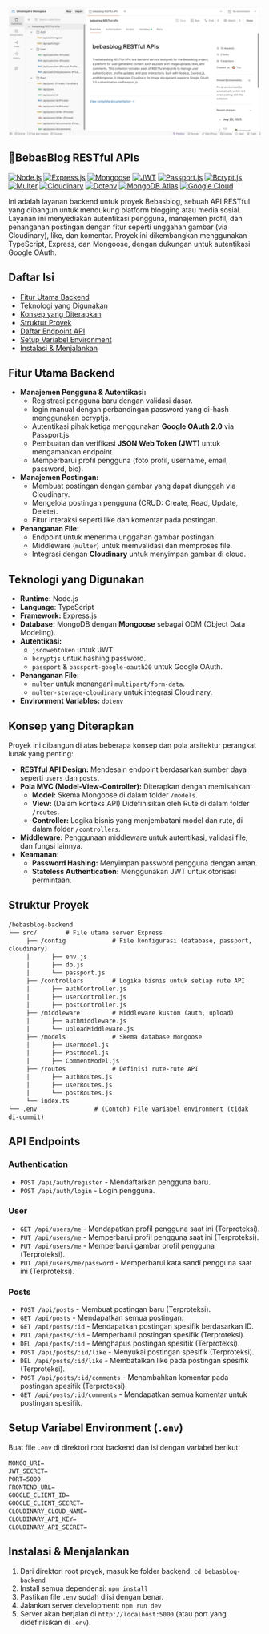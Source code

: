 ![image](/src/public/postman-bebasblog.JPG)

## 🚀BebasBlog RESTful APIs

[![Node.js](https://img.shields.io/badge/Node.js-339933?style=for-the-badge&logo=node.js&logoColor=white)](https://nodejs.org/)
[![Express.js](https://img.shields.io/badge/Express.js-000000?style=for-the-badge&logo=express&logoColor=white)](https://expressjs.com/)
[![Mongoose](https://img.shields.io/badge/Mongoose-800000?style=for-the-badge&logo=mongodb&logoColor=white)](https://mongoosejs.com/)
[![JWT](https://img.shields.io/badge/JWT-000000?style=for-the-badge&logo=json-web-tokens&logoColor=white)](https://jwt.io/)
[![Passport.js](https://img.shields.io/badge/Passport.js-336699?style=for-the-badge&logo=passport&logoColor=white)](http://www.passportjs.org/)
[![Bcrypt.js](https://img.shields.io/badge/Bcrypt.js-000000?style=for-the-badge&logo=npm&logoColor=white)](https://www.npmjs.com/package/bcryptjs)
[![Multer](https://img.shields.io/badge/Multer-000000?style=for-the-badge&logo=nodedotjs&logoColor=white)](https://www.npmjs.com/package/multer)
[![Cloudinary](https://img.shields.io/badge/Cloudinary-3448C5?style=for-the-badge&logo=cloudinary&logoColor=white)](https://cloudinary.com/)
[![Dotenv](https://img.shields.io/badge/Dotenv-000000?style=for-the-badge&logo=npm&logoColor=white)](https://www.npmjs.com/package/dotenv)
[![MongoDB Atlas](https://img.shields.io/badge/MongoDB_Atlas-47A248?style=for-the-badge&logo=mongodb&logoColor=white)](https://www.mongodb.com/cloud/atlas)
[![Google Cloud](https://img.shields.io/badge/Google_Cloud-4285F4?style=for-the-badge&logo=google-cloud&logoColor=white)](https://cloud.google.com/)

Ini adalah layanan backend untuk proyek Bebasblog, sebuah API RESTful yang dibangun untuk mendukung platform blogging atau media sosial. Layanan ini menyediakan autentikasi pengguna, manajemen profil, dan penanganan postingan dengan fitur seperti unggahan gambar (via Cloudinary), like, dan komentar. Proyek ini dikembangkan menggunakan TypeScript, Express, dan Mongoose, dengan dukungan untuk autentikasi Google OAuth.

## Daftar Isi

- [Fitur Utama Backend](#fitur-utama-backend)
- [Teknologi yang Digunakan](#teknologi-yang-digunakan)
- [Konsep yang Diterapkan](#konsep-yang-diterapkan)
- [Struktur Proyek](#struktur-proyek)
- [Daftar Endpoint API](#daftar-endpoint-api)
- [Setup Variabel Environment](#setup-variabel-environment-env)
- [Instalasi & Menjalankan](#instalasi--menjalankan)

## Fitur Utama Backend

- **Manajemen Pengguna & Autentikasi:**
  - Registrasi pengguna baru dengan validasi dasar.
  - login manual dengan perbandingan password yang di-hash menggunakan bcryptjs.
  - Autentikasi pihak ketiga menggunakan **Google OAuth 2.0** via Passport.js.
  - Pembuatan dan verifikasi **JSON Web Token (JWT)** untuk mengamankan endpoint.
  - Memperbarui profil pengguna (foto profil, username, email, password, bio).
- **Manajemen Postingan:**
  - Membuat postingan dengan gambar yang dapat diunggah via Cloudinary.
  - Mengelola postingan pengguna (CRUD: Create, Read, Update, Delete).
  - Fitur interaksi seperti like dan komentar pada postingan.
- **Penanganan File:**
  - Endpoint untuk menerima unggahan gambar postingan.
  - Middleware (`multer`) untuk memvalidasi dan memproses file.
  - Integrasi dengan **Cloudinary** untuk menyimpan gambar di cloud.

## Teknologi yang Digunakan

- **Runtime:** Node.js
- **Language**: TypeScript
- **Framework:** Express.js
- **Database:** MongoDB dengan **Mongoose** sebagai ODM (Object Data Modeling).
- **Autentikasi:**
  - `jsonwebtoken` untuk JWT.
  - `bcryptjs` untuk hashing password.
  - `passport` & `passport-google-oauth20` untuk Google OAuth.
- **Penanganan File:**
  - `multer` untuk menangani `multipart/form-data`.
  - `multer-storage-cloudinary` untuk integrasi Cloudinary.
- **Environment Variables:** `dotenv`

## Konsep yang Diterapkan

Proyek ini dibangun di atas beberapa konsep dan pola arsitektur perangkat lunak yang penting:

- **RESTful API Design:** Mendesain endpoint berdasarkan sumber daya seperti `users` dan `posts`.
- **Pola MVC (Model-View-Controller):** Diterapkan dengan memisahkan:
  - **Model:** Skema Mongoose di dalam folder `/models`.
  - **View:** (Dalam konteks API) Didefinisikan oleh Rute di dalam folder `/routes`.
  - **Controller:** Logika bisnis yang menjembatani model dan rute, di dalam folder `/controllers`.
- **Middleware:** Penggunaan middleware untuk autentikasi, validasi file, dan fungsi lainnya.
- **Keamanan:**
  - **Password Hashing:** Menyimpan password pengguna dengan aman.
  - **Stateless Authentication:** Menggunakan JWT untuk otorisasi permintaan.

## Struktur Proyek

```
/bebasblog-backend
└── src/        # File utama server Express
     ├── /config             # File konfigurasi (database, passport, cloudinary)
     │      ├── env.js
     │      ├── db.js
     │      └── passport.js
     ├── /controllers        # Logika bisnis untuk setiap rute API
     │      ├── authController.js
     │      ├── userController.js
     │      ├── postController.js
     ├── /middleware         # Middleware kustom (auth, upload)
     │      ├── authMiddleware.js
     │      └── uploadMiddleware.js
     ├── /models             # Skema database Mongoose
     │      ├── UserModel.js
     │      ├── PostModel.js
     │      ├── CommentModel.js
     ├── /routes             # Definisi rute-rute API
     │      ├── authRoutes.js
     │      ├── userRoutes.js
     │      └── postRoutes.js
     └── index.ts
└── .env                # (Contoh) File variabel environment (tidak di-commit)

```

## API Endpoints

### Authentication

- `POST /api/auth/register` - Mendaftarkan pengguna baru.
- `POST /api/auth/login` - Login pengguna.

### User

- `GET /api/users/me` - Mendapatkan profil pengguna saat ini (Terproteksi).
- `PUT /api/users/me` - Memperbarui profil pengguna saat ini (Terproteksi).
- `PUT /api/users/me` - Memperbarui gambar profil pengguna (Terproteksi).
- `PUT /api/users/me/password` - Memperbarui kata sandi pengguna saat ini (Terproteksi).

### Posts

- `POST /api/posts` - Membuat postingan baru (Terproteksi).
- `GET /api/posts` - Mendapatkan semua postingan.
- `GET /api/posts/:id` - Mendapatkan postingan spesifik berdasarkan ID.
- `PUT /api/posts/:id` - Memperbarui postingan spesifik (Terproteksi).
- `DEL /api/posts/:id` - Menghapus postingan spesifik (Terproteksi).
- `POST /api/posts/:id/like` - Menyukai postingan spesifik (Terproteksi).
- `DEL /api/posts/:id/like` - Membatalkan like pada postingan spesifik (Terproteksi).
- `POST /api/posts/:id/comments` - Menambahkan komentar pada postingan spesifik (Terproteksi).
- `GET /api/posts/:id/comments` - Mendapatkan semua komentar untuk postingan spesifik.

## Setup Variabel Environment (`.env`)

Buat file `.env` di direktori root backend dan isi dengan variabel berikut:

```
MONGO_URI=
JWT_SECRET=
PORT=5000
FRONTEND_URL=
GOOGLE_CLIENT_ID=
GOOGLE_CLIENT_SECRET=
CLOUDINARY_CLOUD_NAME=
CLOUDINARY_API_KEY=
CLOUDINARY_API_SECRET=
```

## Instalasi & Menjalankan

1. Dari direktori root proyek, masuk ke folder backend: `cd bebasblog-backend`
2. Install semua dependensi: `npm install`
3. Pastikan file `.env` sudah diisi dengan benar.
4. Jalankan server development: `npm run dev`
5. Server akan berjalan di `http://localhost:5000` (atau port yang didefinisikan di `.env`).
